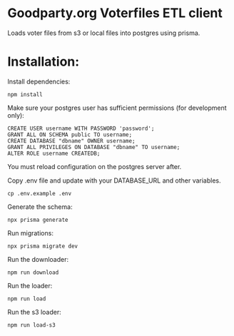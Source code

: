 # Goodparty.org Voterfiles ETL client

Loads voter files from s3 or local files into postgres using prisma.

# Installation:

Install dependencies:

```
npm install
```

Make sure your postgres user has sufficient permissions (for development only):

```
CREATE USER username WITH PASSWORD 'password';
GRANT ALL ON SCHEMA public TO username;
CREATE DATABASE "dbname" OWNER username;
GRANT ALL PRIVILEGES ON DATABASE "dbname" TO username;
ALTER ROLE username CREATEDB;
```

You must reload configuration on the postgres server after.

Copy .env file and update with your DATABASE_URL and other variables.

```
cp .env.example .env
```

Generate the schema:

```
npx prisma generate
```

Run migrations:

```
npx prisma migrate dev
```

Run the downloader:

```
npm run download
```

Run the loader:

```
npm run load
```

Run the s3 loader:

```
npm run load-s3
```
